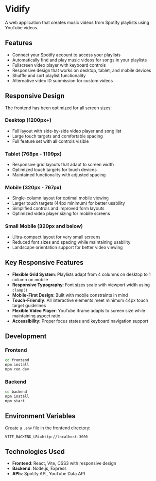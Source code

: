 # Vidify

A web application that creates music videos from Spotify playlists using YouTube videos.

## Features

- Connect your Spotify account to access your playlists
- Automatically find and play music videos for songs in your playlists
- Fullscreen video player with keyboard controls
- Responsive design that works on desktop, tablet, and mobile devices
- Shuffle and sort playlist functionality
- Alternative video ID submission for custom videos

## Responsive Design

The frontend has been optimized for all screen sizes:

### Desktop (1200px+)

- Full layout with side-by-side video player and song list
- Large touch targets and comfortable spacing
- Full feature set with all controls visible

### Tablet (768px - 1199px)

- Responsive grid layouts that adapt to screen width
- Optimized touch targets for touch devices
- Maintained functionality with adjusted spacing

### Mobile (320px - 767px)

- Single-column layout for optimal mobile viewing
- Larger touch targets (44px minimum) for better usability
- Simplified controls and improved form layouts
- Optimized video player sizing for mobile screens

### Small Mobile (320px and below)

- Ultra-compact layout for very small screens
- Reduced font sizes and spacing while maintaining usability
- Landscape orientation support for better video viewing

## Key Responsive Features

- **Flexible Grid System**: Playlists adapt from 4 columns on desktop to 1 column on mobile
- **Responsive Typography**: Font sizes scale with viewport width using `clamp()`
- **Mobile-First Design**: Built with mobile constraints in mind
- **Touch-Friendly**: All interactive elements meet minimum 44px touch target guidelines
- **Flexible Video Player**: YouTube iframe adapts to screen size while maintaining aspect ratio
- **Accessibility**: Proper focus states and keyboard navigation support

## Development

### Frontend

```bash
cd frontend
npm install
npm run dev
```

### Backend

```bash
cd backend
npm install
npm start
```

## Environment Variables

Create a `.env` file in the frontend directory:

```
VITE_BACKEND_URL=http://localhost:3000
```

## Technologies Used

- **Frontend**: React, Vite, CSS3 with responsive design
- **Backend**: Node.js, Express
- **APIs**: Spotify API, YouTube Data API
